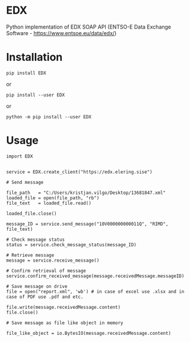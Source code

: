 # EDX
Python implementation of EDX SOAP API (ENTSO-E Data Exchange Software - https://www.entsoe.eu/data/edx/) 

# Installation

    pip install EDX

or

    pip install --user EDX

or 

    python -m pip install --user EDX


# Usage

    import EDX


    service = EDX.create_client("https://edx.elering.sise")

    # Send message

    file_path   = "C:/Users/kristjan.vilgo/Desktop/13681847.xml"
    loaded_file = open(file_path, "rb")
    file_text   = loaded_file.read()
    
    loaded_file.close()

    message_ID = service.send_message("10V000000000011Q", "RIMD", file_text)

    # Check message status
    status = service.check_message_status(message_ID)

    # Retrieve message
    message = service.receive_message()
    
    # Confirm retrieval of message
    service.confirm_received_message(message.receivedMessage.messageID)
    
    # Save message on drive    
    file = open("report.xml", 'wb') # in case of excel use .xlsx and in case of PDF use .pdf and etc.

    file.write(message.receivedMessage.content)
    file.close()

    # Save message as file like object in memory

    file_like_object = io.BytesIO(message.receivedMessage.content)

    
    
